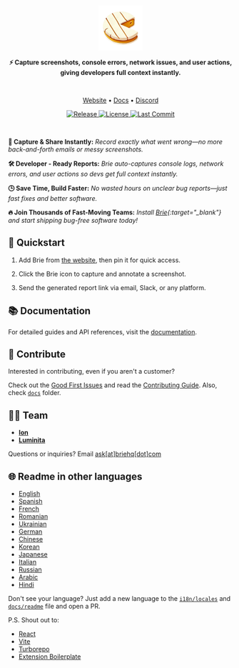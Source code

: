 <p align="center">
  <a href="https://go.briehq.com/lp" target="_blank">
    <img src="https://github.com/briehq/.github/raw/main/profile/content/brie-icon-400x400.png" width="100px" alt="Brie - Capture bugs" />
  </a>
</p>

<p align="center">
  <strong>⚡️ Capture screenshots, console errors, network issues, and user actions,<br />giving developers full context instantly.</strong>
</p>

<br />

<p align="center">
  <a href="https://go.briehq.com/lp" target="_blank">Website</a> •
  <a href="https://go.briehq.com/docs" target="_blank">Docs</a> •
  <a href="https://go.briehq.com/discord" target="_blank">Discord</a>
</p>

<p align="center">
  <a href="https://github.com/briehq/brie-extension/actions/workflows/build-zip.yml">
    <img src="https://github.com/briehq/brie-extension/actions/workflows/build-zip.yml/badge.svg" alt="Release" />
  </a>
  <a href="https://github.com/briehq/brie-extension/blob/main/LICENSE.md">
    <img src="https://img.shields.io/github/license/briehq/brie-extension" alt="License" />
  </a>
  <a href="https://github.com/briehq/brie-extension/commits/main">
    <img src="https://img.shields.io/github/last-commit/briehq/brie-extension" alt="Last Commit" />
  </a>
</p>

<br />

**🚀 Capture & Share Instantly:**
_Record exactly what went wrong—no more back-and-forth emails or messy screenshots._

**🛠️ Developer - Ready Reports:**
_Brie auto-captures console logs, network errors, and user actions so devs get full context instantly._

**🕒 Save Time, Build Faster:**
_No wasted hours on unclear bug reports—just fast fixes and better software._

**🔥 Join Thousands of Fast-Moving Teams:**
_Install [Brie](https://go.briehq.com/lp){:target="\_blank"} and start shipping bug-free software today!_

## 💫 Quickstart

1. Add Brie from <a href="https://go.briehq.com/lp" target="_blank">the website</a>, then pin it for quick access.

2. Click the Brie icon to capture and annotate a screenshot.

3. Send the generated report link via email, Slack, or any platform.

## 📚 Documentation

For detailed guides and API references, visit the [documentation](https://go.briehq.com/docs).

## 🤝 Contribute

Interested in contributing, even if you aren't a customer?

Check out the [Good First Issues](https://github.com/briehq/brie-extension/labels/good%20first%20issue) and read the [Contributing Guide](./docs/CONTRIBUTING.md). Also, check [`docs`](./docs) folder.

## 👨‍💻 Team

- <a href="https://x.com/intent/follow?screen_name=ionleu" target="_blank"><strong>Ion</strong></a>
- <a href="https://github.com/luminita" target="_blank"><strong>Luminita</strong></a>

Questions or inquiries? Email <a href="mailto:ask@briehq.com" target="_blank">ask[at]briehq[dot]com</a>

## 🌐 Readme in other languages

- [English](https://github.com/briehq/brie-extension)
- [Spanish](./docs/readme/es.md)
- [French](./docs/readme/fr.md)
- [Romanian](./docs/readme/ro.md)
- [Ukrainian](./docs/readme/ua.md)
- [German](./docs/readme/de.md)
- [Chinese](./docs/readme/zh-Hans.md)
- [Korean](./docs/readme/ko.md)
- [Japanese](./docs/readme/ja.md)
- [Italian](./docs/readme/it.md)
- [Russian](./docs/readme/ru.md)
- [Arabic](./docs/readme/ar.md)
- [Hindi](./docs/readme/hi.md)

Don't see your language? Just add a new language to the [`i18n/locales`](./packages/i18n/locales) and [`docs/readme`](./docs/readme) file and open a PR.

P.S. Shout out to:

- <a href="https://github.com/facebook/react" target="_blank">React</a>
- <a href="https://github.com/vitejs/vite" target="_blank">Vite</a>
- <a href="https://github.com/vercel/turborepo" target="_blank">Turborepo</a>
- <a href="https://github.com/Jonghakseo/chrome-extension-boilerplate-react-vite" target="_blank">Extension Boilerplate</a>
